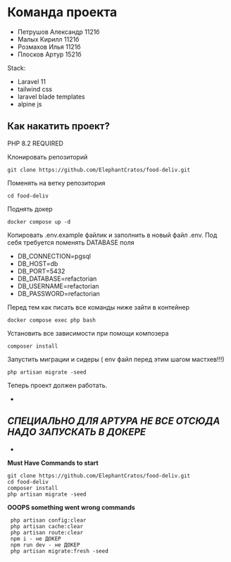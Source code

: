 
# Команда проекта
* Петрушов Александр 1121б
* Малых Кирилл 1121б
* Розмахов Илья 1121б
* Плосков Артур 1521б

Stack: 
* Laravel 11
* tailwind css
* laravel blade templates
* alpine js



## Как накатить проект? 

PHP 8.2 REQUIRED

Клонировать репозиторий

    git clone https://github.com/ElephantCratos/food-deliv.git

Поменять на ветку репозитория 

    cd food-deliv

Поднять докер 

    docker compose up -d 

Копировать .env.example файлик и заполнить в новый файл .env. Под себя требуется поменять DATABASE поля  

  * DB_CONNECTION=pgsql
  * DB_HOST=db
  * DB_PORT=5432
  * DB_DATABASE=refactorian
  * DB_USERNAME=refactorian
  * DB_PASSWORD=refactorian

Перед тем как писать все команды ниже зайти в контейнер

    docker compose exec php bash 

Установить все зависимости при помощи композера

    composer install 
    
Запустить миграции и сидеры ( env файл перед этим шагом мастхев!!!)

    php artisan migrate -seed

Теперь проект должен работать.

*

## *СПЕЦИАЛЬНО ДЛЯ АРТУРА НЕ ВСЕ ОТСЮДА НАДО ЗАПУСКАТЬ В ДОКЕРЕ*

*
**Must Have Commands to start**

    git clone https://github.com/ElephantCratos/food-deliv.git
    cd food-deliv
    composer install
    php artisan migrate -seed
 
    
**OOOPS something went wrong commands**
        
     php artisan config:clear
     php artisan cache:clear
     php artisan route:clear
     npm i - не ДОКЕР
     npm run dev - не ДОКЕР
     php artisan migrate:fresh -seed

    
